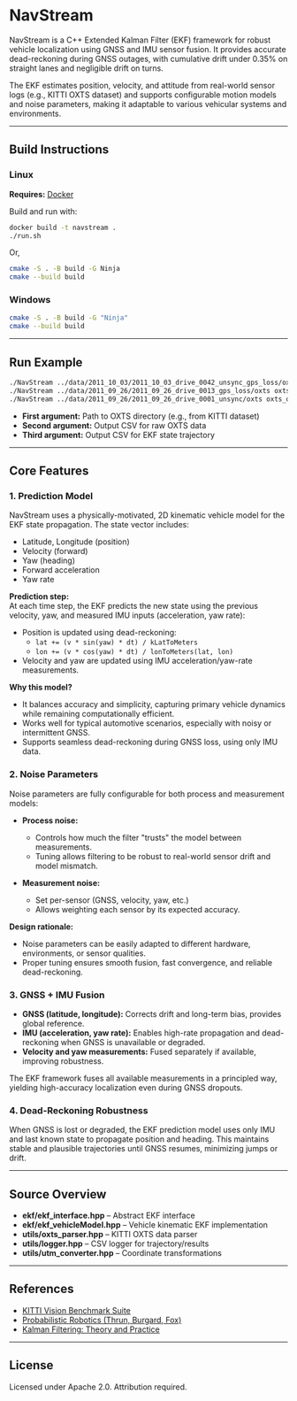 # NavStream

NavStream is a C++ Extended Kalman Filter (EKF) framework for robust vehicle localization using GNSS and IMU sensor fusion. It provides accurate dead-reckoning during GNSS outages, with cumulative drift under 0.35% on straight lanes and negligible drift on turns.

The EKF estimates position, velocity, and attitude from real-world sensor logs (e.g., KITTI OXTS dataset) and supports configurable motion models and noise parameters, making it adaptable to various vehicular systems and environments.

---

## Build Instructions

### **Linux**

**Requires:** [Docker](https://docs.docker.com/get-docker/)

Build and run with:
```sh
docker build -t navstream .
./run.sh
```
Or,

```sh
cmake -S . -B build -G Ninja
cmake --build build
```

### **Windows**

```sh
cmake -S . -B build -G "Ninja"
cmake --build build
```

---

## Run Example

```sh
./NavStream ../data/2011_10_03/2011_10_03_drive_0042_unsync_gps_loss/oxts oxts_out.csv ekf_out.csv
./NavStream ../data/2011_09_26/2011_09_26_drive_0013_gps_loss/oxts oxts_out.csv ekf_out.csv
./NavStream ../data/2011_09_26/2011_09_26_drive_0001_unsync/oxts oxts_out.csv ekf_out.csv
```

- **First argument:** Path to OXTS directory (e.g., from KITTI dataset)
- **Second argument:** Output CSV for raw OXTS data
- **Third argument:** Output CSV for EKF state trajectory

---

## Core Features

### 1. Prediction Model

NavStream uses a physically-motivated, 2D kinematic vehicle model for the EKF state propagation. The state vector includes:

- Latitude, Longitude (position)
- Velocity (forward)
- Yaw (heading)
- Forward acceleration
- Yaw rate

**Prediction step:**  
At each time step, the EKF predicts the new state using the previous velocity, yaw, and measured IMU inputs (acceleration, yaw rate):

- Position is updated using dead-reckoning:  
  - `lat += (v * sin(yaw) * dt) / kLatToMeters`
  - `lon += (v * cos(yaw) * dt) / lonToMeters(lat, lon)`
- Velocity and yaw are updated using IMU acceleration/yaw-rate measurements.

**Why this model?**  
- It balances accuracy and simplicity, capturing primary vehicle dynamics while remaining computationally efficient.
- Works well for typical automotive scenarios, especially with noisy or intermittent GNSS.
- Supports seamless dead-reckoning during GNSS loss, using only IMU data.

### 2. Noise Parameters

Noise parameters are fully configurable for both process and measurement models:

- **Process noise:**  
  - Controls how much the filter "trusts" the model between measurements.
  - Tuning allows filtering to be robust to real-world sensor drift and model mismatch.

- **Measurement noise:**  
  - Set per-sensor (GNSS, velocity, yaw, etc.)
  - Allows weighting each sensor by its expected accuracy.

**Design rationale:**  
- Noise parameters can be easily adapted to different hardware, environments, or sensor qualities.
- Proper tuning ensures smooth fusion, fast convergence, and reliable dead-reckoning.

### 3. GNSS + IMU Fusion

- **GNSS (latitude, longitude):** Corrects drift and long-term bias, provides global reference.
- **IMU (acceleration, yaw rate):** Enables high-rate propagation and dead-reckoning when GNSS is unavailable or degraded.
- **Velocity and yaw measurements:** Fused separately if available, improving robustness.

The EKF framework fuses all available measurements in a principled way, yielding high-accuracy localization even during GNSS dropouts.

### 4. Dead-Reckoning Robustness

When GNSS is lost or degraded, the EKF prediction model uses only IMU and last known state to propagate position and heading. This maintains stable and plausible trajectories until GNSS resumes, minimizing jumps or drift.

---

## Source Overview

- **ekf/ekf_interface.hpp** – Abstract EKF interface
- **ekf/ekf_vehicleModel.hpp** – Vehicle kinematic EKF implementation
- **utils/oxts_parser.hpp** – KITTI OXTS data parser
- **utils/logger.hpp** – CSV logger for trajectory/results
- **utils/utm_converter.hpp** – Coordinate transformations

---

## References

- [KITTI Vision Benchmark Suite](http://www.cvlibs.net/datasets/kitti/)
- [Probabilistic Robotics (Thrun, Burgard, Fox)](https://probabilistic-robotics.org/)
- [Kalman Filtering: Theory and Practice](https://en.wikipedia.org/wiki/Kalman_filter)

---

## License

Licensed under Apache 2.0. Attribution required.
